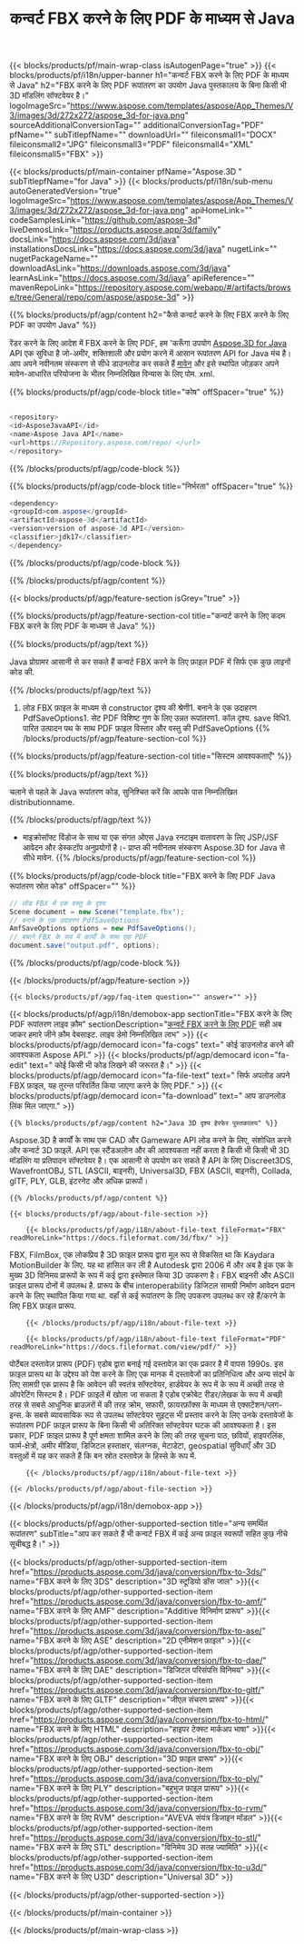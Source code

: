﻿---
title: कन्वर्ट FBX करने के लिए PDF के माध्यम से Java 
url: /hi/java/conversion/fbx-to-pdf/ 
description: नमूना Java रूपांतरण के लिए कोड FBX प्रारूप करने के लिए PDF फ़ाइल. उपयोग इस उदाहरण कोड कन्वर्ट करने के लिए FBX करने के लिए PDF के भीतर किसी भी वेब या डेस्कटॉप Java आधारित आवेदन है।
---
{{< blocks/products/pf/main-wrap-class isAutogenPage="true" >}}
{{< blocks/products/pf/i18n/upper-banner h1="कन्वर्ट FBX करने के लिए PDF के माध्यम से Java" h2="FBX करने के लिए PDF रूपांतरण का उपयोग Java पुस्तकालय के बिना किसी भी 3D मॉडलिंग सॉफ्टवेयर है।" logoImageSrc="https://www.aspose.com/templates/aspose/App_Themes/V3/images/3d/272x272/aspose_3d-for-java.png" sourceAdditionalConversionTag="" additionalConversionTag="PDF" pfName="" subTitlepfName="" downloadUrl="" fileiconsmall1="DOCX" fileiconsmall2="JPG" fileiconsmall3="PDF" fileiconsmall4="XML" fileiconsmall5="FBX" >}}

{{< blocks/products/pf/main-container pfName="Aspose.3D " subTitlepfName="for Java" >}}
{{< blocks/products/pf/i18n/sub-menu autoGeneratedVersion="true" logoImageSrc="https://www.aspose.com/templates/aspose/App_Themes/V3/images/3d/272x272/aspose_3d-for-java.png" apiHomeLink="" codeSamplesLink="https://github.com/aspose-3d" liveDemosLink="https://products.aspose.app/3d/family" docsLink="https://docs.aspose.com/3d/java" installationsDocsLink="https://docs.aspose.com/3d/java" nugetLink="" nugetPackageName="" downloadAsLink="https://downloads.aspose.com/3d/java" learnAsLink="https://docs.aspose.com/3d/java" apiReference="" mavenRepoLink="https://repository.aspose.com/webapp/#/artifacts/browse/tree/General/repo/com/aspose/aspose-3d" >}}

{{% blocks/products/pf/agp/content h2="कैसे कन्वर्ट करने के लिए FBX करने के लिए PDF का उपयोग Java" %}}

 रेंडर करने के लिए आदेश में FBX करने के लिए PDF, हम 'करूँगा उपयोग
 [Aspose.3D for Java](https://products.aspose.com/3d/java) 
 API एक सुविधा है जो-अमीर, शक्तिशाली और प्रयोग करने में आसान रूपांतरण API for Java मंच है। आप अपने नवीनतम संस्करण से सीधे डाउनलोड कर सकते हैं
 [मावेन](https://repository.aspose.com/webapp/#/artifacts/browse/tree/General/repo/com/aspose/aspose-3d) 
 और इसे स्थापित जोड़कर अपने मावेन-आधारित परियोजना के भीतर निम्नलिखित विन्यास के लिए पोम. xml.

{{% blocks/products/pf/agp/code-block title="कोष" offSpacer="true" %}}

```cs

<repository>
<id>AsposeJavaAPI</id>
<name>Aspose Java API</name>
<url>https://Repository.aspose.com/repo/ </url>
</repository>


```

{{% /blocks/products/pf/agp/code-block %}}

{{% blocks/products/pf/agp/code-block title="निर्भरता" offSpacer="true" %}}

```cs
<dependency>
<groupId>com.aspose</groupId>
<artifactId>aspose-3d</artifactId>
<version>version of aspose-3d API</version>
<classifier>jdk17</classifier>
</dependency>


```

{{% /blocks/products/pf/agp/code-block %}}

{{% /blocks/products/pf/agp/content %}}

{{< blocks/products/pf/agp/feature-section isGrey="true" >}}

{{% blocks/products/pf/agp/feature-section-col title="कन्वर्ट करने के लिए कदम FBX करने के लिए PDF के माध्यम से Java" %}}

{{% blocks/products/pf/agp/text %}}

 Java प्रोग्रामर आसानी से कर सकते हैं कन्वर्ट FBX करने के लिए फ़ाइल PDF में सिर्फ एक कुछ लाइनों कोड की.

{{% /blocks/products/pf/agp/text %}}

1. लोड FBX फ़ाइल के माध्यम से constructor दृश्य की श्रेणी1. बनाने के एक उदाहरण PdfSaveOptions1. सेट PDF विशिष्ट गुण के लिए उन्नत रूपांतरण1. कॉल दृश्य. save विधि1. पारित उत्पादन पथ के साथ PDF फ़ाइल विस्तार और वस्तु की PdfSaveOptions
{{% /blocks/products/pf/agp/feature-section-col %}}

{{% blocks/products/pf/agp/feature-section-col title="सिस्टम आवश्यकताएँ" %}}

{{% blocks/products/pf/agp/text %}}

 चलाने से पहले के Java रूपांतरण कोड, सुनिश्चित करें कि आपके पास निम्नलिखित distributionname.

{{% /blocks/products/pf/agp/text %}}

- माइक्रोसॉफ्ट विंडोज के साथ या एक संगत ओएस Java रनटाइम वातावरण के लिए JSP/JSF आवेदन और डेस्कटॉप अनुप्रयोगों है।- प्राप्त की नवीनतम संस्करण Aspose.3D for Java से सीधे मावेन.
{{% /blocks/products/pf/agp/feature-section-col %}}

{{% blocks/products/pf/agp/code-block title="FBX करने के लिए PDF Java रूपांतरण स्रोत कोड" offSpacer="" %}}

```cs
// लोड FBX में एक वस्तु के दृश्य 
Scene document = new Scene("template.fbx");
// बनाने के एक उदाहरण PdfSaveOptions 
AmfSaveOptions options = new PdfSaveOptions();
// बचाने FBX के रूप में कार्यों के साथ एक PDF 
document.save("output.pdf", options);   


```

{{% /blocks/products/pf/agp/code-block %}}

{{< /blocks/products/pf/agp/feature-section >}}

    {{< blocks/products/pf/agp/faq-item question="" answer="" >}}
 

<!-- aboutfile Starts -->

{{< blocks/products/pf/agp/i18n/demobox-app sectionTitle="FBX करने के लिए PDF रूपांतरण लाइव क़ौम" sectionDescription="[कन्वर्ट FBX करने के लिए PDF](https://products.aspose.app/3d/conversion/fbx-to-pdf) सही अब जाकर हमारे जीने क़ौम वेबसाइट. लाइव डेमो निम्नलिखित लाभ" >}}
        {{< blocks/products/pf/agp/democard icon="fa-cogs" text=" कोई डाउनलोड करने की आवश्यकता Aspose API." >}}
        {{< blocks/products/pf/agp/democard icon="fa-edit" text=" कोई किसी भी कोड लिखने की जरूरत है।" >}}
        {{< blocks/products/pf/agp/democard icon="fa-file-text" text=" सिर्फ अपलोड अपने FBX फ़ाइल, यह तुरन्त परिवर्तित किया जाएगा करने के लिए PDF." >}}
        {{< blocks/products/pf/agp/democard icon="fa-download" text=" आप डाउनलोड लिंक मिल जाएगा." >}}

    {{% blocks/products/pf/agp/content h2="Java 3D दृश्य हेरफेर पुस्तकालय" %}}

 Aspose.3D है कार्यों के साथ एक CAD और Gameware API लोड करने के लिए, संशोधित करने और कन्वर्ट 3D फ़ाइलें. API एक स्टैंडअलोन और की आवश्यकता नहीं करता है किसी भी किसी भी 3D मॉडलिंग या प्रतिपादन सॉफ्टवेयर है। एक आसानी से उपयोग कर सकते हैं API के लिए Discreet3DS, WavefrontOBJ, STL (ASCII, बाइनरी), Universal3D, FBX (ASCII, बाइनरी), Collada, glTF, PLY, GLB, इंटरनेट और अधिक प्रारूपों। 



    {{% /blocks/products/pf/agp/content %}}

    {{< blocks/products/pf/agp/about-file-section >}}

        {{< blocks/products/pf/agp/i18n/about-file-text fileFormat="FBX" readMoreLink="https://docs.fileformat.com/3d/fbx/" >}}

FBX, FilmBox, एक लोकप्रिय है 3D फ़ाइल प्रारूप द्वारा मूल रूप से विकसित था कि Kaydara MotionBuilder के लिए. यह था हासिल कर ली है Autodesk द्वारा 2006 में और अब है इंक एक के मुख्य 3D विनिमय प्रारूपों के रूप में कई द्वारा इस्तेमाल किया 3D उपकरण है। FBX बाइनरी और ASCII फ़ाइल प्रारूप दोनों में उपलब्ध है. प्रारूप के बीच interoperability डिजिटल सामग्री निर्माण आवेदन प्रदान करने के लिए स्थापित किया गया था. वहाँ से कई रूपांतरण के लिए उपकरण उपलब्ध कर रहे हैं/करने के लिए FBX फ़ाइल प्रारूप.

        {{< /blocks/products/pf/agp/i18n/about-file-text >}}

        {{< blocks/products/pf/agp/i18n/about-file-text fileFormat="PDF" readMoreLink="https://docs.fileformat.com/view/pdf/" >}}

पोर्टेबल दस्तावेज़ प्रारूप (PDF) एडोब द्वारा बनाई गई दस्तावेज़ का एक प्रकार है में वापस 1990s. इस फ़ाइल प्रारूप था के उद्देश्य को पेश करने के लिए एक मानक में दस्तावेजों का प्रतिनिधित्व और अन्य संदर्भ के लिए सामग्री एक प्रारूप है कि आवेदन की स्वतंत्र सॉफ्टवेयर, हार्डवेयर के रूप में के रूप में अच्छी तरह से ऑपरेटिंग सिस्टम है। PDF फ़ाइलें में खोला जा सकता है एडोब एक्रोबेट रीडर/लेखक के रूप में अच्छी तरह से सबसे आधुनिक ब्राउज़रों में की तरह क्रोम, सफारी, फ़ायरफ़ॉक्स के माध्यम से एक्सटेंशन/प्लग-इन्स. के सबसे व्यावसायिक रूप से उपलब्ध सॉफ्टवेयर सुइट्स भी प्रस्ताव करने के लिए उनके दस्तावेजों के रूपांतरण PDF फ़ाइल प्रारूप के बिना किसी भी अतिरिक्त सॉफ्टवेयर घटक की आवश्यकता है। इस प्रकार, PDF फ़ाइल प्रारूप है पूर्ण क्षमता शामिल करने के लिए की तरह सूचना पाठ, छवियों, हाइपरलिंक, फार्म-क्षेत्रों, अमीर मीडिया, डिजिटल हस्ताक्षर, संलग्नक, मेटाडेटा, geospatial सुविधाएँ और 3D वस्तुओं में यह कर सकते हैं कि बन स्रोत दस्तावेज़ के हिस्से के रूप में.

        {{< /blocks/products/pf/agp/i18n/about-file-text >}}

    {{< /blocks/products/pf/agp/about-file-section >}}

{{< /blocks/products/pf/agp/i18n/demobox-app >}}

<!-- aboutfile Ends -->

{{< blocks/products/pf/agp/other-supported-section title="अन्य समर्थित रूपांतरण" subTitle="आप कर सकते हैं भी कन्वर्ट FBX में कई अन्य फ़ाइल स्वरूपों सहित कुछ नीचे सूचीबद्ध है।" >}}

{{< blocks/products/pf/agp/other-supported-section-item href="https://products.aspose.com/3d/java/conversion/fbx-to-3ds/" name="FBX करने के लिए 3DS" description="3D स्टूडियो डॉस जाल" >}}{{< blocks/products/pf/agp/other-supported-section-item href="https://products.aspose.com/3d/java/conversion/fbx-to-amf/" name="FBX करने के लिए AMF" description="Additive विनिर्माण प्रारूप" >}}{{< blocks/products/pf/agp/other-supported-section-item href="https://products.aspose.com/3d/java/conversion/fbx-to-ase/" name="FBX करने के लिए ASE" description="2D एनीमेशन फ़ाइल" >}}{{< blocks/products/pf/agp/other-supported-section-item href="https://products.aspose.com/3d/java/conversion/fbx-to-dae/" name="FBX करने के लिए DAE" description="डिजिटल परिसंपत्ति विनिमय" >}}{{< blocks/products/pf/agp/other-supported-section-item href="https://products.aspose.com/3d/java/conversion/fbx-to-gltf/" name="FBX करने के लिए GLTF" description="जीएल संचरण प्रारूप" >}}{{< blocks/products/pf/agp/other-supported-section-item href="https://products.aspose.com/3d/java/conversion/fbx-to-html/" name="FBX करने के लिए HTML" description="हाइपर टेक्स्ट मार्कअप भाषा" >}}{{< blocks/products/pf/agp/other-supported-section-item href="https://products.aspose.com/3d/java/conversion/fbx-to-obj/" name="FBX करने के लिए OBJ" description="3D फ़ाइल प्रारूप" >}}{{< blocks/products/pf/agp/other-supported-section-item href="https://products.aspose.com/3d/java/conversion/fbx-to-ply/" name="FBX करने के लिए PLY" description="बहुभुज फ़ाइल प्रारूप" >}}{{< blocks/products/pf/agp/other-supported-section-item href="https://products.aspose.com/3d/java/conversion/fbx-to-rvm/" name="FBX करने के लिए RVM" description="AVEVA संयंत्र डिजाइन मॉडल" >}}{{< blocks/products/pf/agp/other-supported-section-item href="https://products.aspose.com/3d/java/conversion/fbx-to-stl/" name="FBX करने के लिए STL" description="विनिमेय 3D सतह ज्यामिति" >}}{{< blocks/products/pf/agp/other-supported-section-item href="https://products.aspose.com/3d/java/conversion/fbx-to-u3d/" name="FBX करने के लिए U3D" description="Universal 3D" >}}

{{< /blocks/products/pf/agp/other-supported-section >}}

{{< /blocks/products/pf/main-container >}}
    
{{< /blocks/products/pf/main-wrap-class >}}